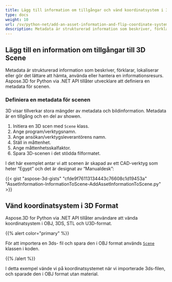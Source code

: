 ```yaml
---
title: Lägg till information om tillgångar och vänd koordinatsystem i 3D Format
type: docs
weight: 10
url: /sv/python-net/add-an-asset-information-and-flip-coordinate-system-in-3d-formats/
description: Metadata är strukturerad information som beskriver, förklarar, lokaliserar eller gör det lättare att hämta, använda eller hantera en informationsresurs. Aspose.3D for Python via .NET API tillåter utvecklare att definiera en metadata för scenen.
---
```

##  **Lägg till en information om tillgångar till 3D Scene**
Metadata är strukturerad information som beskriver, förklarar, lokaliserar eller gör det lättare att hämta, använda eller hantera en informationsresurs. Aspose.3D for Python via .NET API tillåter utvecklare att definiera en metadata för scenen.
###  **Definiera en metadata för scenen**
3D visar tillverkar stora mängder av metadata och bildinformation. Metadata är en tillgång och en del av showen.

1. Initiera en 3D scen med `Scene` klass.
1. Ange program/verktygsnamn.
1. Ange ansökan/verktygsleverantörens namn.
1. Ställ in måttenhet.
1. Ange måttenhetsskalfaktor.
1. Spara 3D-scenen i det stödda filformatet.

I det här exemplet antar vi att scenen är skapad av ett CAD-verktyg som heter “Egypt” och det är designat av “Manualdesk”:

{{< gist "aspose-3d-gists" "cfde9f76113134443c76608c1d19453a" "AssetInformation-InformationToScene-AddAssetInformationToScene.py" >}}
##  **Vänd koordinatsystem i 3D Format**
Aspose.3D for Python via .NET API tillåter användare att vända koordinatsystem i OBJ, 3DS, STL och U3D-format.

{{% alert color="primary" %}} 

För att importera en 3ds- fil och spara den i OBJ format används [`Scene`](https://reference.aspose.com/3d/net/aspose.threed/scene) klassen i koden.

{{% /alert %}} 

I detta exempel vände vi på koordinatsystemet när vi importerade 3ds-filen, och sparade den i OBJ format utan material.
